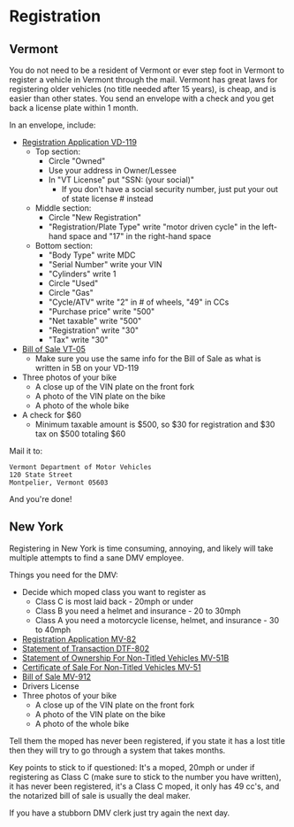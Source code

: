 # Registration

## Vermont

You do not need to be a resident of Vermont or ever step foot in Vermont to register a vehicle in Vermont through the mail. Vermont has great laws for registering older vehicles (no title needed after 15 years), is cheap, and is easier than other states. You send an envelope with a check and you get back a license plate within 1 month.

In an envelope, include:

- [Registration Application VD-119](http://dmv.vermont.gov/sites/dmv/files/documents/VD-119-Vehicle_Reg_Tax_Title_App.pdf)
  - Top section:
    - Circle "Owned"
    - Use your address in Owner/Lessee
    - In "VT License" put "SSN: (your social)"
      - If you don't have a social security number, just put your out of state license # instead
  - Middle section:
    - Circle "New Registration"
    - "Registration/Plate Type" write "motor driven cycle" in the left-hand space and "17" in the right-hand space
  - Bottom section:
    - "Body Type" write MDC
    - "Serial Number" write your VIN
    - "Cylinders" write 1
    - Circle "Used"
    - Circle "Gas"
    - "Cycle/ATV" write "2" in # of wheels, "49" in CCs
    - "Purchase price" write "500"
    - "Net taxable" write "500"
    - "Registration" write "30"
    - "Tax" write "30"
- [Bill of Sale VT-05](http://dmv.vermont.gov/sites/dmv/files/documents/VT-005-Bill_Of_Sale_Odometer_Cert_0.pdf)
  - Make sure you use the same info for the Bill of Sale as what is written in 5B on your VD-119
- Three photos of your bike
  - A close up of the VIN plate on the front fork
  - A photo of the VIN plate on the bike
  - A photo of the whole bike
- A check for $60
  - Minimum taxable amount is $500, so $30 for registration and $30 tax on $500 totaling $60

Mail it to:

```
Vermont Department of Motor Vehicles
120 State Street
Montpelier, Vermont 05603
```

And you're done!

## New York

Registering in New York is time consuming, annoying, and likely will take multiple attempts to find a sane DMV employee.

Things you need for the DMV:

- Decide which moped class you want to register as
  - Class C is most laid back - 20mph or under
  - Class B you need a helmet and insurance - 20 to 30mph
  - Class A you need a motorcycle license, helmet, and insurance - 30 to 40mph
- [Registration Application MV-82](https://dmv.ny.gov/forms/mv82.pdf)
- [Statement of Transaction DTF-802](https://dmv.ny.gov/forms/dtf802.pdf)
- [Statement of Ownership For Non-Titled Vehicles MV-51B](https://dmv.ny.gov/forms/mv51b.pdf)
- [Certificate of Sale For Non-Titled Vehicles MV-51](https://dmv.ny.gov/forms/mv51.pdf)
- [Bill of Sale MV-912](https://dmv.ny.gov/forms/mv912.pdf)
- Drivers License
- Three photos of your bike
  - A close up of the VIN plate on the front fork
  - A photo of the VIN plate on the bike
  - A photo of the whole bike

Tell them the moped has never been registered, if you state it has a lost title then they will try to go through a system that takes months.

Key points to stick to if questioned: It's a moped, 20mph or under if registering as Class C (make sure to stick to the number you have written), it has never been registered, it's a Class C moped, it only has 49 cc's, and the notarized bill of sale is usually the deal maker.

If you have a stubborn DMV clerk just try again the next day.
